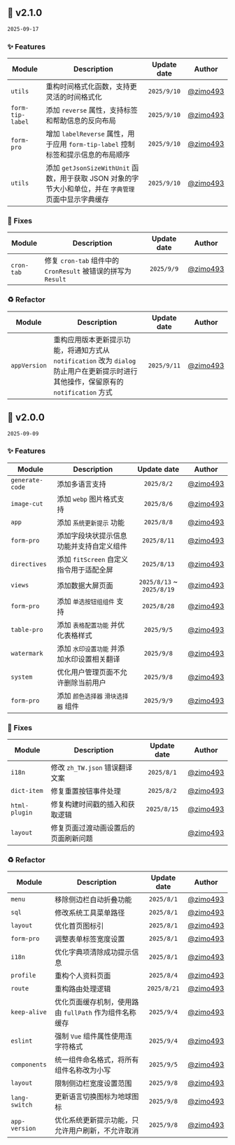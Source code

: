 ## 🎉 v2.1.0

`2025-09-17`

### ✨ Features

| Module | Description | Update date | Author |
| --- | --- | :--: | --- |
| `utils` | 重构时间格式化函数，支持更灵活的时间格式化 | `2025/9/10` | [@zimo493](https://github.com/zimo493) |
| `form-tip-label` | 添加 `reverse` 属性，支持标签和帮助信息的反向布局 | `2025/9/10` | [@zimo493](https://github.com/zimo493) |
| `form-pro` | 增加 `labelReverse` 属性，用于应用 `form-tip-label` 控制标签和提示信息的布局顺序 | `2025/9/10` | [@zimo493](https://github.com/zimo493) |
| `utils` | 添加 `getJsonSizeWithUnit` 函数，用于获取 JSON 对象的字节大小和单位，并在 `字典管理` 页面中显示字典缓存 | `2025/9/10` | [@zimo493](https://github.com/zimo493) |

### 🐛 Fixes

| Module | Description | Update date | Author |
| --- | --- | :--: | --- |
| `cron-tab` | 修复 `cron-tab` 组件中的 `CronResult` 被错误的拼写为 `Result` | `2025/9/9` | [@zimo493](https://github.com/zimo493) |

### ♻️ Refactor

| Module | Description | Update date | Author |
| --- | --- | :--: | --- |
| `appVersion` | 重构应用版本更新提示功能，将通知方式从 `notification` 改为 `dialog` 防止用户在更新提示时进行其他操作，保留原有的 `notification` 方式 | `2025/9/11` | [@zimo493](https://github.com/zimo493) |

## 🎉 v2.0.0

`2025-09-09`

### ✨ Features

| Module | Description | Update date | Author |
| --- | --- | :--: | --- |
| `generate-code` | 添加多语言支持 | `2025/8/2` | [@zimo493](https://github.com/zimo493) |
| `image-cut` | 添加 `webp` 图片格式支持 | `2025/8/6` | [@zimo493](https://github.com/zimo493) |
| `app` | 添加 `系统更新提示` 功能 | `2025/8/8` | [@zimo493](https://github.com/zimo493) |
| `form-pro` | 添加字段块状提示信息功能并支持自定义组件 | `2025/8/11` | [@zimo493](https://github.com/zimo493) |
| `directives` | 添加 `fitScreen` 自定义指令用于适配全屏 | `2025/8/13` | [@zimo493](https://github.com/zimo493) |
| `views` | 添加数据大屏页面 | `2025/8/13` ~ `2025/8/19` | [@zimo493](https://github.com/zimo493) |
| `form-pro` | 添加 `单选按钮组组件` 支持 | `2025/8/28` | [@zimo493](https://github.com/zimo493) |
| `table-pro` | 添加 `表格配置功能` 并优化表格样式 | `2025/9/5` | [@zimo493](https://github.com/zimo493) |
| `watermark` | 添加 `水印设置功能` 并添加水印设置相关翻译 | `2025/9/8` | [@zimo493](https://github.com/zimo493) |
| `system` | 优化用户管理页面不允许删除当前用户 | `2025/9/8` | [@zimo493](https://github.com/zimo493) |
| `form-pro` | 添加 `颜色选择器` `滑块选择器` 组件 | `2025/9/9` | [@zimo493](https://github.com/zimo493) |

### 🐛 Fixes

| Module | Description | Update date | Author |
| --- | --- | :--: | --- |
| `i18n` | 修改 `zh_TW.json` 错误翻译文案 | `2025/8/1` | [@zimo493](https://github.com/zimo493) |
| `dict-item` | 修复重置按钮事件处理 | `2025/8/2` | [@zimo493](https://github.com/zimo493) |
| `html-plugin` | 修复构建时间戳的插入和获取逻辑 | `2025/8/15` | [@zimo493](https://github.com/zimo493) |
| `layout` | 修复页面过渡动画设置后的页面刷新问题 | | [@zimo493](https://github.com/zimo493) |

### ♻️ Refactor

| Module | Description | Update date | Author |
| --- | --- | :--: | --- |
| `menu` | 移除侧边栏自动折叠功能 | `2025/8/1` | [@zimo493](https://github.com/zimo493) |
| `sql` | 修改系统工具菜单路径 | `2025/8/1` | [@zimo493](https://github.com/zimo493) |
| `layout` | 优化首页图标引 | `2025/8/1` | [@zimo493](https://github.com/zimo493) |
| `form-pro` | 调整表单标签宽度设置 | `2025/8/1` | [@zimo493](https://github.com/zimo493) |
| `i18n` | 优化字典项清除成功提示信息 | `2025/8/1` | [@zimo493](https://github.com/zimo493) |
| `profile` | 重构个人资料页面 | `2025/8/4` | [@zimo493](https://github.com/zimo493) |
| `route` | 重构路由处理逻辑 | `2025/8/21` | [@zimo493](https://github.com/zimo493) |
| `keep-alive` | 优化页面缓存机制，使用路由 `fullPath` 作为组件名称缓存 | `2025/9/4` | [@zimo493](https://github.com/zimo493) |
| `eslint` | 强制 `Vue` 组件属性使用连字符格式 | `2025/9/4` | [@zimo493](https://github.com/zimo493) |
| `components` | 统一组件命名格式，将所有组件名称改为小写 | `2025/9/5` | [@zimo493](https://github.com/zimo493) |
| `layout` | 限制侧边栏宽度设置范围 | `2025/9/8` | [@zimo493](https://github.com/zimo493) |
| `lang-switch` | 更新语言切换图标为地球图标 | `2025/9/8` | [@zimo493](https://github.com/zimo493) |
| `app-version` | 优化系统更新提示功能，只允许用户刷新，不允许取消 | `2025/9/8` | [@zimo493](https://github.com/zimo493) |
